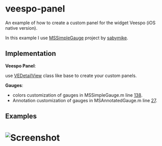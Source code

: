 veespo-panel
============

An example of how to create a custom panel for the widget Veespo (iOS native version).

In this example I use [MSSimpleGauge](https://github.com/sabymike/MSSimpleGauge) project by [sabymike](https://github.com/sabymike). 

## Implementation

**Veespo Panel**:

use [VEDetailView](https://github.com/darthpelo/veespo-panel/blob/master/VEDetailView.m) class like base to create your custom panels.

**Gauges**:
- colors customization of gauges in MSSimpleGauge.m line [138](https://github.com/darthpelo/veespo-panel/blob/master/Gauges/MSSimpleGauge.m#L138).
- Annotation customization of gauges in MSAnnotatedGauge.m line [27](https://github.com/darthpelo/veespo-panel/blob/master/Gauges/MSAnnotatedGauge.m#L27).

## Examples

# ![Screenshot](https://raw.github.com/darthpelo/veespo-panel/master/example.png)
